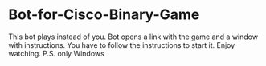 # Bot-for-Cisco-Binary-Game
This bot plays instead of you.
Bot opens a link with the game and a window with instructions.
You have to follow the instructions to start it.
Enjoy watching.
P.S. only Windows
